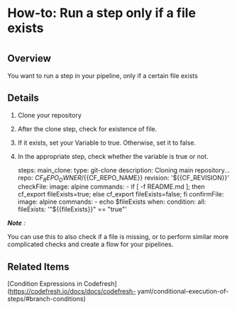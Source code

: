 # How-to: Run a step only if a file exists

#

## Overview

You want to run a step in your pipeline, only if a certain file exists

## Details

  1. Clone your repository
  2. After the clone step, check for existence of file.
  3. If it exists, set your Variable to true. Otherwise, set it to false.
  4. In the appropriate step, check whether the variable is true or not.

    
    
      steps:
        main_clone:
          type: git-clone
          description: Cloning main repository...
          repo: ${{CF_REPO_OWNER}}/${{CF_REPO_NAME}}
          revision: '${{CF_REVISION}}'
        checkFile:
          image: alpine
          commands:
            - if [ -f README.md ]; then cf_export fileExists=true; else cf_export fileExists=false; fi
        confirmFile:
          image: alpine
          commands: 
            - echo $fileExists
          when:
            condition:
              all:
                fileExists: '"${{fileExists}}" == "true"'
    

_**Note** :_

You can use this to also check if a file is missing, or to perform similar
more complicated checks and create a flow for your pipelines.

## Related Items

[Condition Expressions in Codefresh](https://codefresh.io/docs/docs/codefresh-
yaml/conditional-execution-of-steps/#branch-conditions)

